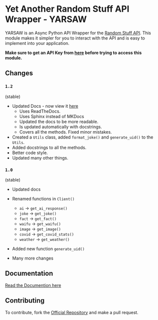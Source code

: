 # Yet Another Random Stuff API Wrapper - YARSAW

YARSAW is an Async Python API Wrapper for the [Random Stuff API](https://api-info.pgamerx.com). This module makes it simpler for you to interact with the API and is easy to implement into your application.

**Make sure to get an API Key from [here](https://api-info.pgamerx.com/register.html) before trying to access this module.**

## Changes

### `1.2`
(stable)

- Updated Docs - now view it [here](https://yarsaw.namantech.me/)
    - Uses ReadTheDocs.
    - Uses Sphinx instead of MKDocs
    - Updated the docs to be more readable.
    - Is updated automatically with docstrings.
    - Covers all the methods. Fixed minor mistakes.
- Created a `Utils` class, added `format_joke()` and `generate_uid()` to the `Utils`.
- Added docstrings to all the methods.
- Better code style.
- Updated many other things.

### `1.0`

(stable)
- Updated docs
- Renamed functions in `Client()`
    - `ai` -> `get_ai_response()`
    - `joke` -> `get_joke()`
    - `fact` -> `get_fact()`
    - `waifu` -> `get_waifu()`
    - `image` -> `get_image()`
    - `covid` -> `get_covid_stats()`
    - `weather` -> `get_weather()`

- Added new function `generate_uid()`
- Many more changes


## Documentation

[Read the Documention here](https://yarsaw.namantech.me/)

## Contributing 
To contribute, fork the [Official Repository](https://github.com/BruceCodesGithub/yarsaw/) and make a pull request.

